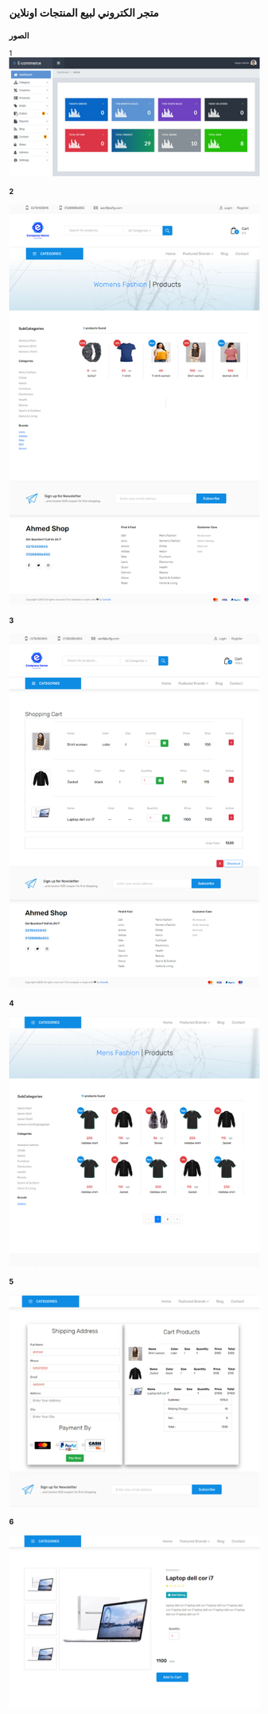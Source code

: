 
## متجر الكتروني لبيع المنتجات اونلاين

### الصور
1<br>
<img src="1.jpg"><br>
#### 2<br>
<img src="2.jpg"><br>
#### 3<br>
<img src="3.jpg"><br>
#### 4<br>
<img src="4.jpg"><br>
#### 5<br>
<img src="5.jpg"><br>
#### 6<br>
<img src="6.jpg"><br>
